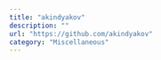 ```yaml
---
title: "akindyakov"
description: ""
url: "https://github.com/akindyakov"
category: "Miscellaneous"
---
```

